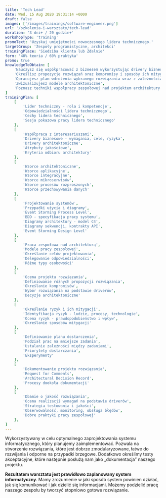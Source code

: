 ```yaml
---
title: 'Tech Lead'
date: Wed, 15 Aug 2020 19:31:14 +0000
draft: false
images: ['/images/trainings/software-engineer.png']
url: '/szkolenia-i-warsztaty/tech-lead'
duration: '3 dni+ / 20 godzin+'
workshopType: 'training'
promoText: 'Uzyskaj umiejętności nowoczesnego lidera technicznego.'
targetGroup: 'Zespoły programistyczne, architekci'
trainingPlace: 'Siedziba klienta lub Zdalnie'
form: '40% teoria / 60% praktyka'
promo: true
knowledgeToObtain: [
    'Nauczysz się współpracować z biznesem wykorzystując drivery biznesowe i architektoniczne',
    'Określisz propozycje rozwiązań oraz kompromisy i sposoby ich mitygacji',
    'Opracujesz plan wdrożenia wybranego rozwiązania wraz z zależnościami',
    'Zwizualizujesz modele architektoniczne',
    'Poznasz techniki wspołpracy zespołowej nad projektem architektury i codziennej pracy'
]
trainingPlan: [
    [
        'Lider techniczny - rola i kompetencje',
        'Odpowiedzialności lidera technicznego',
        'Cechy lidera technicznego',
        'Sesja pokazowa pracy lidera technicznego'
    ],
    [
        'Współpraca z interesariuszami',
        'Drivery biznesowe - wymagania, cele, ryzyka', 
        'Drivery architektoniczne', 
        'Atrybuty jakościowe',
        'Kryteria odbioru architektury'
    ],
    [
        'Wzorce architektoniczne',
        'Wzorce aplikacyjne', 
        'Wzorce integracyjne', 
        'Wzorce mikroserwisów',
        'Wzorce procesów rozproszonych',
        'Wzorce przechowywania danych'
    ],
    [
        'Projektowanie systemów',
        'Przypadki użycia i diagramy', 
        'Event Storming Process Level',
        'BDD - specyfikacja pracy systemu',
        'Diagramy architektury - model C4',
        'Diagramy sekwencji, kontrakty API',
        'Event Storming Design Level'
    ],
    [
        'Praca zespołowa nad architekturą',    
        'Modele pracy zespołowej',
        'Określanie celów projektowania',
        'Delegowanie odpowiedzialności',
        'Różne typy osobowości'
    ],
    [
        'Ocena projektu rozwiązania',    
        'Definiowanie różnych propozycji rozwiązania',
        'Określanie kompromisów',
        'Wybór rozwiązania na podstawie driverów',
        'Decyzje architektoniczne'
    ],
    [
        'Określanie ryzyk i ich mitygacji',    
        'Identyfikacja ryzyk - ludzie, procesy, technologie',
        'Ocena ryzyk - prawdopodobieństwo i wpływ',
        'Określanie sposobów mitygacji'
    ],
    [
        'Definiowanie planu dostarczenia',    
        'Podział prac na mniejsze zadania',
        'Ustalanie zależności między zadaniami',
        'Priorytety dostarczania',
        'Eksperymenty'
    ],
    [
        'Dokumentowanie projektu rozwiązania',    
        'Request for Comments',
        'Architectural Decision Record',
        'Procesy dookoła dokumentacji'
    ],
    [
        'Dbanie o jakość rozwiązania',    
        'Ocena realizacji wymagań na podstawie driverów',
        'Strategia testowania i jakości',
        'Obserwowalność, monitoring, obsługa błędów',
        'Dobre praktyki pracy zespołowej'
    ],
]
---
```

Wykorzystywany w celu optymalnego zaprojektowania systemu informatycznego, który planujemy zaimplementować. Pozwala na stworzenie rozwiązania, które jest dobrze zmodularyzowane, łatwe do rozwijania i odporne na przypadki brzegowe. Dodatkowo określimy testy akceptacyjne, które następnie posłużą nam jako „dokumentacja” naszego projektu.

**Rezultatem warsztatu jest prawidłowo zaplanowany system informatyczny**. Mamy zrozumienie w jaki sposób system powinien działać, jak się komunikować i jak dzielić się informacjami. Możemy podzielić pracę naszego zespołu by tworzyć stopniowo gotowe rozwiązanie. 